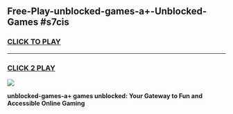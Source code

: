 
## Free-Play-unblocked-games-a+-Unblocked-Games #s7cis
<h3>
<a href="https://news.freeplayer.one?title=unblocked-games-a+&ref=8M">CLICK TO PLAY</a></h3>
<hr>

<h3>
<a href="https://news.freeplayer.one?title=unblocked-games-a+&ref=8M">CLICK 2 PLAY</a>
  
</h3>

<a href="https://news.freeplayer.one?title=unblocked-games-a+&ref=8M"><img src="https://clearcache.store/games.png"></a>


**unblocked-games-a+ games unblocked: Your Gateway to Fun and Accessible Online Gaming**
